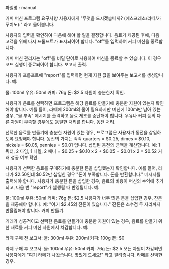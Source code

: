 파일명 : manual  


커피 머신 프로그램 요구사항
사용자에게 "무엇을 드시겠습니까? (에스프레소/라떼/카푸치노):" 라고 물어봅니다.

사용자의 입력을 확인하여 다음에 해야 할 일을 결정합니다.
음료가 제공된 후에, 다음 고객을 위해 다시 프롬프트가 표시되어야 합니다.
"off"를 입력하여 커피 머신을 종료합니다.

커피 머신 관리자는 "off"를 비밀 단어로 사용하여 머신을 종료할 수 있습니다. 이 경우 코드 실행이 종료되어야 합니다.
보고서 출력.

사용자가 프롬프트에 "report"를 입력하면 현재 자원 값을 보여주는 보고서를 생성합니다. 예:

물: 100ml
우유: 50ml
커피: 76g
돈: $2.5
자원이 충분한지 확인.

사용자가 음료를 선택하면 프로그램은 해당 음료를 만들기에 충분한 자원이 있는지 확인해야 합니다.
예를 들어, 라떼에 200ml의 물이 필요하지만 머신에 100ml만 남아 있는 경우, "물 부족" 메시지를 출력하고 음료 제조를 중단해야 합니다.
우유나 커피 등의 다른 자원이 부족할 경우에도 동일한 처리를 합니다.
동전 처리.

선택한 음료를 만들기에 충분한 자원이 있는 경우, 프로그램은 사용자가 동전을 삽입하도록 요청해야 합니다.
동전의 가치는 각각 quarters = $0.25, dimes = $0.10, nickels = $0.05, pennies = $0.01 입니다.
삽입된 동전의 금액을 계산합니다. 예: 1 쿼터, 2 다임, 1 니켈, 2 페니 = $0.25 + $0.10 x 2 + $0.05 + $0.01 x 2 = $0.52
거래 성공 여부 확인.

사용자가 선택한 음료를 구매하기에 충분한 돈을 삽입했는지 확인합니다. 예를 들어, 라떼가 $2.50인데 $0.52만 삽입한 경우 "돈이 부족합니다. 돈을 반환합니다." 메시지를 출력해야 합니다.
사용자가 충분한 돈을 삽입한 경우, 음료의 비용이 머신의 수익에 추가되고, 다음 번 "report"가 실행될 때 반영됩니다. 예:


물: 100ml
우유: 50ml
커피: 76g
돈: $2.5
사용자가 너무 많은 돈을 삽입한 경우, 잔돈을 제공해야 합니다. 예: "여기 $2.45의 잔돈이 있습니다." 잔돈은 소수점 두 자리까지 반올림해야 합니다.
커피 만들기.

거래가 성공적이고 선택한 음료를 만들기에 충분한 자원이 있는 경우, 음료를 만들기 위한 재료를 커피 머신 자원에서 차감합니다. 예:

라떼 구매 전 보고서:
물: 300ml
우유: 200ml
커피: 100g
돈: $0

라떼 구매 후 보고서:
물: 100ml
우유: 50ml
커피: 76g
돈: $2.5
모든 자원이 차감되면 사용자에게 "여기 라떼가 나왔습니다. 맛있게 드세요!" 라고 알려줍니다. 라떼를 선택한 경우.